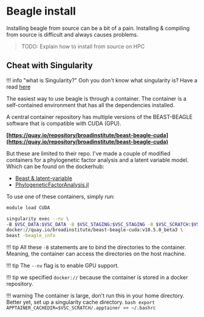 # Beagle install

Installing beagle from source can be a bit of a pain. Installing & compiling from source is difficult and always causes problems.

> TODO: Explain how to install from source on HPC

## Cheat with Singularity
!!! info "what is Singularity?"
    Ooh you don't know what singularity is? Have a read [here](./singularity.md)

The easiest way to use beagle is through a container. The container is a self-contained environment that has all the dependencies installed.

A central container repository has multiple versions of the BEAST-BEAGLE software that is compatible with CUDA (GPU).

**[https://quay.io/repository/broadinstitute/beast-beagle-cuda](https://quay.io/repository/broadinstitute/beast-beagle-cuda)**

But these are limited to their repo. I've made a couple of modified containers for a phylogenetic factor analysis and a latent variable model. Which can be found on the dockerhub:
- [Beast & latent-variable](https://hub.docker.com/repository/docker/jklaps/beast-beagle-cuda/general)
- [PhylogeneticFactorAnalysis.jl](https://hub.docker.com/repository/docker/jklaps/pfa-beast-beagle-r/general)

To use one of these containers, simply run:

```bash
module load CUDA

singularity exec --nv \
-B $VSC_DATA:$VSC_DATA -B $VSC_STAGING:$VSC_STAGING -B $VSC_SCRATCH:$VSC_SCRATCH -B $VSC_HOME:$VSC_HOME -B $PWD \
docker://quay.io/broadinstitute/beast-beagle-cuda:v10.5.0_beta3 \
beast -beagle_info
```

!!! tip
    All these `-B` statements are to bind the directories to the container. Meaning, the container can access the directories on the host machine.

!!! tip
    The `--nv` flag is to enable GPU support.

!!! tip
    we specified `docker://` because the container is stored in a docker repository.

!!! warning
    The container is large, don't run this in your home directory.
    Better yet, set up a singularity cache directory.
    ```bash
    export APPTAINER_CACHEDIR=$VSC_SCRATCH/.apptainer >> ~/.bashrc
    ```
